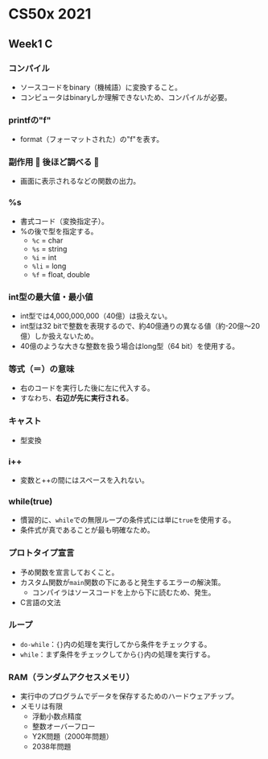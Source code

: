 # CS50x 2021 

## Week1 C

### コンパイル
- ソースコードをbinary（機械語）に変換すること。
- コンピュータはbinaryしか理解できないため、コンパイルが必要。

### printfの"f"
- format（フォーマットされた）の"f"を表す。

### 副作用 🚨 後ほど調べる 🚨
- 画面に表示されるなどの関数の出力。

### %s
- 書式コード（変換指定子）。
- %の後で型を指定する。
  - `%c` = char
  - `%s` = string
  - `%i` = int
  - `%li` = long
  - `%f` = float, double

### int型の最大値・最小値
- int型では4,000,000,000（40億）は扱えない。
- int型は32 bitで整数を表現するので、約40億通りの異なる値（約-20億〜20億）しか扱えないため。
- 40億のような大きな整数を扱う場合はlong型（64 bit）を使用する。

### 等式（＝）の意味
- 右のコードを実行した後に左に代入する。
- すなわち、**右辺が先に実行される**。

### キャスト
- 型変換

### i++
- 変数と++の間にはスペースを入れない。

### while(true)
- 慣習的に、`while`での無限ループの条件式には単に`true`を使用する。
- 条件式が真であることが最も明確なため。

### プロトタイプ宣言
- 予め関数を宣言しておくこと。
- カスタム関数が`main`関数の下にあると発生するエラーの解決策。
  - コンパイラはソースコードを上から下に読むため、発生。
- C言語の文法

### ループ
- `do-while`：`{}`内の処理を実行してから条件をチェックする。
- `while`：まず条件をチェックしてから`{}`内の処理を実行する。

### RAM（ランダムアクセスメモリ）
- 実行中のプログラムでデータを保存するためのハードウェアチップ。
- メモリは有限
  - 浮動小数点精度
  - 整数オーバーフロー
  - Y2K問題（2000年問題）
  - 2038年問題
